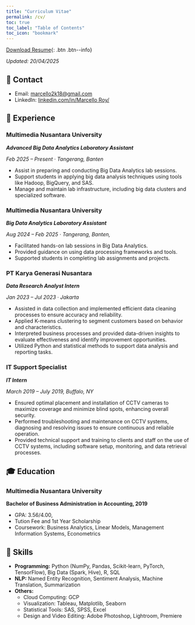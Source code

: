 ```yaml
---
title: "Curriculum Vitae"
permalink: /cv/
toc: true
toc_label: "Table of Contents"
toc_icon: "bookmark"
---
```

[Download Resume](https://github.com/marcello2k18/marcello2k18.github.io/blob/main/files/CV%20ATS%20MARCELLO%20ROY.pdf){: .btn .btn--info}

*Updated: 20/04/2025*

## 📧 Contact
- Email: [marcello2k18@gmail.com]()
- LinkedIn: [linkedin.com/in/Marcello Roy/](https://www.linkedin.com/in/marcello-roy-588925204/)

## 💼 Experience
### Multimedia Nusantara University
***Advanced Big Data Analytics Laboratory Assistant***

*Feb 2025 – Present · Tangerang, Banten*

- Assist in preparing and conducting Big Data Analytics lab sessions.
- Support students in applying big data analysis techniques using tools like Hadoop, BigQuery, and SAS.
- Manage and maintain lab infrastructure, including big data clusters and specialized software.

### Multimedia Nusantara University
***Big Data Analytics Laboratory Assistant***

*Aug 2024 – Feb 2025 · Tangerang, Banten,*

- Facilitated hands-on lab sessions in Big Data Analytics.
- Provided guidance on using data processing frameworks and tools.
- Supported students in completing lab assignments and projects.

### PT Karya Generasi Nusantara
***Data Research Analyst Intern***

*Jan 2023 – Jul 2023 · Jakarta*

- Assisted in data collection and implemented efficient data cleaning processes to ensure accuracy and reliability.
- Applied K-means clustering to segment customers based on behavior and characteristics.
- Interpreted business processes and provided data-driven insights to evaluate effectiveness and identify improvement opportunities.
- Utilized Python and statistical methods to support data analysis and reporting tasks.

### IT Support Specialist
***IT Intern***

*March 2019 – July 2019, Buffalo, NY*

- Ensured optimal placement and installation of CCTV cameras to maximize coverage and minimize blind spots, enhancing overall security.
- Performed troubleshooting and maintenance on CCTV systems, diagnosing and resolving issues to ensure continuous and reliable operation.
- Provided technical support and training to clients and staff on the use of CCTV systems, including software setup, monitoring, and data retrieval processes.

## 🎓 Education
### Multimedia Nusantara University
**Bachelor of Business Administration in Accounting, 2019**
- GPA: 3.56/4.00,
- Tution Fee and 1st Year Scholarship
- Coursework: Business Analytics, Linear Models, Management Information Systems, Econometrics

## 🤖 Skills
- **Programming:** Python (NumPy, Pandas, Scikit-learn, PyTorch, TensorFlow), Big Data (Spark, Hive), R, SQL
- **NLP:** Named Entity Recognition, Sentiment Analysis, Machine Translation, Summarization
- **Others:** 
  - Cloud Computing: GCP
  - Visualization: Tableau, Matplotlib, Seaborn
  - Statistical Tools: SAS, SPSS, Excel
  - Design and Video Editing: Adobe Photoshop, Lightroom, Premiere
